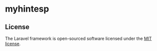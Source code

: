 <h1>myhintesp</h1>
<a></a>


## License

The Laravel framework is open-sourced software licensed under the [MIT license](https://opensource.org/licenses/MIT).
